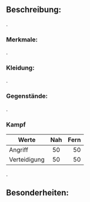 [comment]: # (name)
## Beschreibung: 


.
### Merkmale:


.
### Kleidung: 


. 
### Gegenstände:
	

.  
### Kampf
| Werte             | Nah   | Fern  |
| -------------     |:-----:| -----:|
| Angriff           | 50    | 50    |
| Verteidigung      | 50    | 50    |
  
  
.   
## Besonderheiten: 

